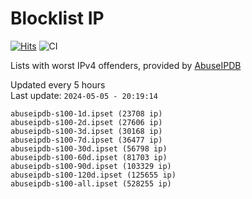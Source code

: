 # Blocklist IP

[![Hits](https://hits.seeyoufarm.com/api/count/incr/badge.svg?url=https%3A%2F%2Fgithub.com%2Fborestad%2Fblocklist-ip%2F&count_bg=%2379C83D&title_bg=%23555555&icon=&icon_color=%23E7E7E7&title=hits&edge_flat=false)](https://hits.seeyoufarm.com)  ![CI](https://img.shields.io/github/workflow/status/borestad/blocklist-ip/CI?style=flat-square)

Lists with worst IPv4 offenders, provided by [AbuseIPDB](https://www.abuseipdb.com/)

<!-- FOOTER-PLACEHOLDER -->
Updated every 5 hours<br>
Last update: `2024-05-05 - 20:19:14`
```
abuseipdb-s100-1d.ipset (23708 ip)
abuseipdb-s100-2d.ipset (27606 ip)
abuseipdb-s100-3d.ipset (30168 ip)
abuseipdb-s100-7d.ipset (36477 ip)
abuseipdb-s100-30d.ipset (56798 ip)
abuseipdb-s100-60d.ipset (81703 ip)
abuseipdb-s100-90d.ipset (103329 ip)
abuseipdb-s100-120d.ipset (125655 ip)
abuseipdb-s100-all.ipset (528255 ip)
```
